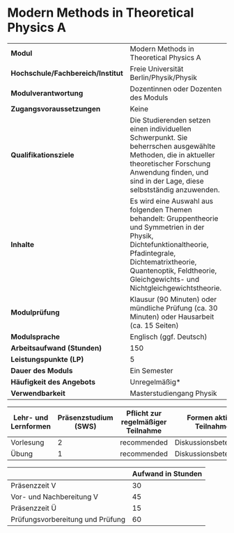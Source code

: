 # Modern Methods in Theoretical Physics A
|                                    |   |
|------------------------------------|---|
|**Modul**                           | Modern Methods in Theoretical Physics A |
|**Hochschule/Fachbereich/Institut** | Freie Universität Berlin/Physik/Physik |
|**Modulverantwortung**              | Dozentinnen oder Dozenten des Moduls |
|**Zugangsvoraussetzungen**          | Keine |
|**Qualifikationsziele**             | Die Studierenden setzen einen individuellen Schwerpunkt. Sie beherrschen ausgewählte Methoden, die in aktueller theoretischer Forschung Anwendung finden, und sind in der Lage, diese selbstständig anzuwenden. |
|**Inhalte**                         | Es wird eine Auswahl aus folgenden Themen behandelt: Gruppentheorie und Symmetrien in der Physik, Dichtefunktionaltheorie, Pfadintegrale, Dichtematrixtheorie, Quantenoptik, Feldtheorie, Gleichgewichts- und Nichtgleichgewichtstheorie. |
|**Modulprüfung**                    | Klausur (90 Minuten) oder mündliche Prüfung (ca. 30 Minuten) oder Hausarbeit (ca. 15 Seiten) |
|**Modulsprache**                    | Englisch (ggf. Deutsch) |
|**Arbeitsaufwand (Stunden)**        | 150 |
|**Leistungspunkte (LP)**            | 5 |
|**Dauer des Moduls**                | Ein Semester |
|**Häufigkeit des Angebots**         | Unregelmäßig* |
|**Verwendbarkeit**                  | Masterstudiengang Physik |

| Lehr- und Lernformen | Präsenzstudium <br> (SWS) | Pflicht zur regelmäßiger Teilnahme | Formen aktiver Teilnahme |
| ---------------------|---------------------------|------------------------------------|------------------------- |
| Vorlesung            | 2                         | recommended                        | Diskussionsbeteiligung   |
| Übung                | 1                         | recommended                        | Diskussionsbeteiligung   |

|   | Aufwand in Stunden |
| - |--------------------|
| Präsenzzeit V                            | 30    |
| Vor- und Nachbereitung V                 | 45    |
| Präsenzzeit Ü                            | 15    |
| Prüfungsvorbereitung und Prüfung         | 60    |
